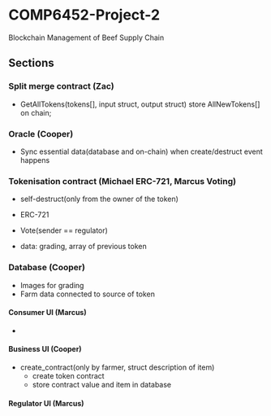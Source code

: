 # COMP6452-Project-2
Blockchain Management of Beef Supply Chain


## Sections

### Split merge contract (Zac)
  * GetAllTokens(tokens[], input struct, output struct) store AllNewTokens[] on chain;
  
### Oracle (Cooper)
  * Sync essential data(database and on-chain) when create/destruct event happens

### Tokenisation contract (Michael ERC-721, Marcus Voting)
  * self-destruct(only from the owner of the token)
  * ERC-721
  * Vote(sender == regulator) 

  * data: grading, array of previous token

### Database (Cooper)
  * Images for grading
  * Farm data connected to source of token

#### Consumer UI (Marcus)
  *  

#### Business UI (Cooper)
  * create_contract(only by farmer, struct description of item) 
    * create token contract
    * store contract value and item in database

#### Regulator UI (Marcus)
